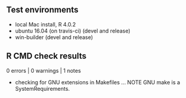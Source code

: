 ## Test environments
* local Mac install, R 4.0.2
* ubuntu 16.04 (on travis-ci) (devel and release)
* win-builder (devel and release)


## R CMD check results

0 errors | 0 warnings | 1 notes

* checking for GNU extensions in Makefiles ... NOTE
  GNU make is a SystemRequirements.

